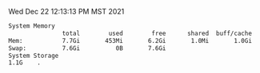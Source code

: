 Wed Dec 22 12:13:13 PM MST 2021
```bash
System Memory
               total        used        free      shared  buff/cache   available
Mem:           7.7Gi       453Mi       6.2Gi       1.0Mi       1.0Gi       7.0Gi
Swap:          7.6Gi          0B       7.6Gi
System Storage
1.1G	.
```
